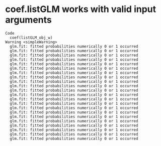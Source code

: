 # coef.listGLM works with valid input arguments

    Code
      coef(listGLM_obj_w)
    Warning <simpleWarning>
      glm.fit: fitted probabilities numerically 0 or 1 occurred
      glm.fit: fitted probabilities numerically 0 or 1 occurred
      glm.fit: fitted probabilities numerically 0 or 1 occurred
      glm.fit: fitted probabilities numerically 0 or 1 occurred
      glm.fit: fitted probabilities numerically 0 or 1 occurred
      glm.fit: fitted probabilities numerically 0 or 1 occurred
      glm.fit: fitted probabilities numerically 0 or 1 occurred
      glm.fit: fitted probabilities numerically 0 or 1 occurred
      glm.fit: fitted probabilities numerically 0 or 1 occurred
      glm.fit: fitted probabilities numerically 0 or 1 occurred
      glm.fit: fitted probabilities numerically 0 or 1 occurred
      glm.fit: fitted probabilities numerically 0 or 1 occurred
      glm.fit: fitted probabilities numerically 0 or 1 occurred
      glm.fit: fitted probabilities numerically 0 or 1 occurred
      glm.fit: fitted probabilities numerically 0 or 1 occurred
      glm.fit: fitted probabilities numerically 0 or 1 occurred
      glm.fit: fitted probabilities numerically 0 or 1 occurred
      glm.fit: fitted probabilities numerically 0 or 1 occurred
      glm.fit: fitted probabilities numerically 0 or 1 occurred
      glm.fit: fitted probabilities numerically 0 or 1 occurred
      glm.fit: fitted probabilities numerically 0 or 1 occurred
      glm.fit: fitted probabilities numerically 0 or 1 occurred

